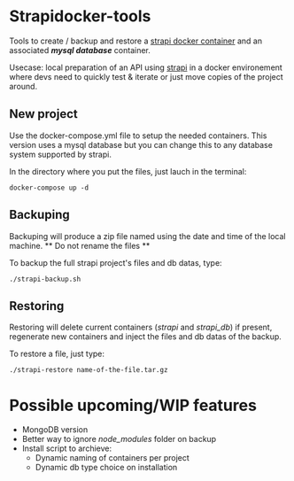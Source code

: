 # Strapidocker-tools
Tools to create / backup and restore a [strapi docker container](https://github.com/strapi/strapi-docker) and an associated ***mysql database*** container.

Usecase: local preparation of an API using [strapi](https://strapi.io/) in a docker environement where devs need to quickly test & iterate or just move copies of the project around.

## New project
Use the docker-compose.yml file to setup the needed containers. This version uses a mysql database but you can change this to any database system supported by strapi.

In the directory where you put the files, just lauch in the terminal:
```
docker-compose up -d
```

## Backuping
Backuping will produce a zip file named using the date and time of the local machine. ** Do not rename the files **

To backup the full strapi project's files and db datas, type:
```
./strapi-backup.sh
```

## Restoring
Restoring will delete current containers (*strapi* and *strapi_db*) if present, regenerate new containers and inject the files and db datas of the backup.

To restore a file, just type:
```
./strapi-restore name-of-the-file.tar.gz
```

# Possible upcoming/WIP features
- MongoDB version
- Better way to ignore *node_modules* folder on backup
- Install script to archieve:
  - Dynamic naming of containers per project
  - Dynamic db type choice on installation

